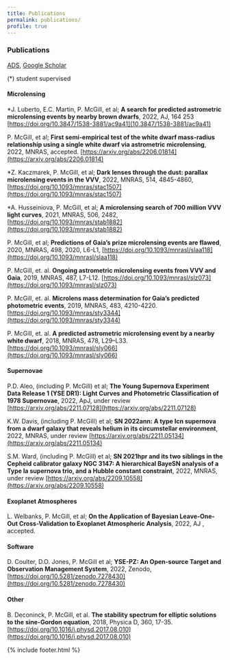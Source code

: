 ```yaml
---
title: Publications
permalink: publications/
profile: true
---
```


### Publications
[ADS](https://ui.adsabs.harvard.edu/public-libraries/kOvkmNXuQ7GgLpRXUKx1Vg), [Google Scholar](https://scholar.google.com/citations?user=0CMkoAoAAAAJ&hl=en)

(*) student supervised

#### Microlensing

*J. Luberto, E.C. Martin, P. McGill, et al; **A search for predicted astrometric microlensing events by nearby brown dwarfs**, 2022, AJ, 164 253
[https://doi.org/10.3847/1538-3881/ac9a41](10.3847/1538-3881/ac9a41)

P. McGill, et al; **First semi-empirical test of the white dwarf mass-radius relationship using a single white dwarf via astrometric microlensing**, 2022, MNRAS, accepted. [https://arxiv.org/abs/2206.01814](https://arxiv.org/abs/2206.01814)

*Z. Kaczmarek, P. McGill, et al; **Dark lenses through the dust: parallax microlensing events in the VVV**, 2022, MNRAS, 514, 4845-4860, [https://doi.org/10.1093/mnras/stac1507](https://doi.org/10.1093/mnras/stac1507)

*A. Husseiniova, P. McGill, et al; **A microlensing search of 700 million VVV light curves**, 2021, MNRAS, 506, 2482,
[https://doi.org/10.1093/mnras/stab1882](https://doi.org/10.1093/mnras/stab1882)

P. McGill, et al; <strong>Predictions of Gaia’s prize microlensing events are flawed</strong>, 2020, MNRAS, 498, 2020, L6-L1, [https://doi.org/10.1093/mnrasl/slaa118](https://doi.org/10.1093/mnrasl/slaa118)

P. McGill, et. al. **Ongoing astrometric microlensing events from VVV and Gaia**, 2019, MNRAS, 487, L7-L12.
[https://doi.org/10.1093/mnrasl/slz073](https://doi.org/10.1093/mnrasl/slz073)

P. McGill, et. al. **Microlens mass determination for Gaia’s predicted photometric events**, 2019, MNRAS, 483, 4210-4220.
[https://doi.org/10.1093/mnras/sty3344](https://doi.org/10.1093/mnras/sty3344)

P. McGill, et. al. **A predicted astrometric microlensing event by a nearby white dwarf**, 2018, MNRAS, 478, L29–L33. [https://doi.org/10.1093/mnrasl/sly066](https://doi.org/10.1093/mnrasl/sly066)

#### Supernovae


P.D. Aleo, (including P. McGill) et al; **The Young Supernova Experiment Data Release 1 (YSE DR1): Light Curves and Photometric Classification of 1978 Supernovae**, 2022, ApJ, under review [https://arxiv.org/abs/2211.07128](https://arxiv.org/abs/2211.07128)

K.W. Davis, (including P. McGill) et al; **SN 2022ann: A type Icn supernova from a dwarf galaxy that reveals helium in its circumstellar environment**, 2022, MNRAS, under review [https://arxiv.org/abs/2211.05134](https://arxiv.org/abs/2211.05134)

S.M. Ward, (including P. McGill) et al; **SN 2021hpr and its two siblings in the Cepheid calibrator galaxy NGC 3147: A hierarchical BayeSN analysis of a Type Ia supernova trio, and a Hubble constant constraint**, 2022, MNRAS, under review [https://arxiv.org/abs/2209.10558](https://arxiv.org/abs/2209.10558)

#### Exoplanet Atmospheres

L. Welbanks, P. McGill, et al; **On the Application of Bayesian Leave-One-Out Cross-Validation to Exoplanet Atmospheric Analysis**, 2022, AJ , accepted.

#### Software

D. Coulter, D.O. Jones, P. McGill et al; **YSE-PZ: An Open-source Target and Observation Management System**, 2022, Zenodo, [https://doi.org/10.5281/zenodo.7278430](https://doi.org/10.5281/zenodo.7278430)

#### Other

B. Deconinck, P. McGill, et al. **The stability spectrum for elliptic solutions to the sine-Gordon equation**, 2018, Physica D, 360, 17-35. [https://doi.org/10.1016/j.physd.2017.08.010](https://doi.org/10.1016/j.physd.2017.08.010)

{% include footer.html %}
